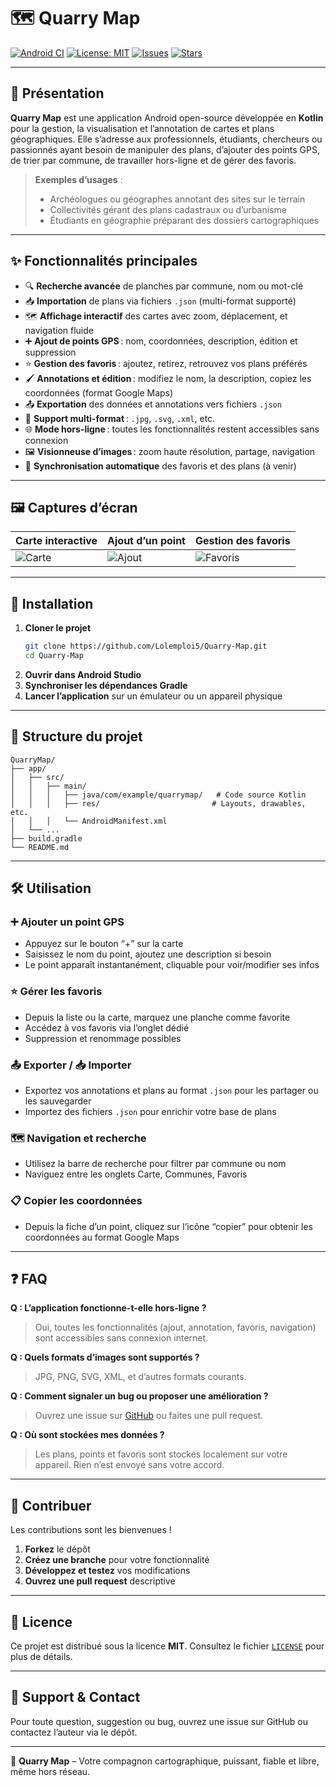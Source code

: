 # 🗺️ Quarry Map

[![Android CI](https://github.com/Lolemploi5/Quarry-Map/actions/workflows/android.yml/badge.svg)](https://github.com/Lolemploi5/Quarry-Map/actions/workflows/android.yml)
[![License: MIT](https://img.shields.io/badge/License-MIT-yellow.svg)](LICENSE)
[![Issues](https://img.shields.io/github/issues/Lolemploi5/Quarry-Map)](https://github.com/Lolemploi5/Quarry-Map/issues)
[![Stars](https://img.shields.io/github/stars/Lolemploi5/Quarry-Map?style=social)](https://github.com/Lolemploi5/Quarry-Map)

---

## 📖 Présentation

**Quarry Map** est une application Android open-source développée en **Kotlin** pour la gestion, la visualisation et l’annotation de cartes et plans géographiques. Elle s’adresse aux professionnels, étudiants, chercheurs ou passionnés ayant besoin de manipuler des plans, d’ajouter des points GPS, de trier par commune, de travailler hors-ligne et de gérer des favoris.

> **Exemples d’usages** :
> - Archéologues ou géographes annotant des sites sur le terrain
> - Collectivités gérant des plans cadastraux ou d’urbanisme
> - Étudiants en géographie préparant des dossiers cartographiques

---

## ✨ Fonctionnalités principales

- 🔍 **Recherche avancée** de planches par commune, nom ou mot-clé
- 📥 **Importation** de plans via fichiers `.json` (multi-format supporté)
- 🗺️ **Affichage interactif** des cartes avec zoom, déplacement, et navigation fluide
- ➕ **Ajout de points GPS** : nom, coordonnées, description, édition et suppression
- ⭐ **Gestion des favoris** : ajoutez, retirez, retrouvez vos plans préférés
- 🖌️ **Annotations et édition** : modifiez le nom, la description, copiez les coordonnées (format Google Maps)
- 📤 **Exportation** des données et annotations vers fichiers `.json`
- 📄 **Support multi-format** : `.jpg`, `.svg`, `.xml`, etc.
- 🌐 **Mode hors-ligne** : toutes les fonctionnalités restent accessibles sans connexion
- 🖼️ **Visionneuse d’images** : zoom haute résolution, partage, navigation
- 🔄 **Synchronisation automatique** des favoris et des plans (à venir)

---

## 🖼️ Captures d’écran


| Carte interactive | Ajout d’un point | Gestion des favoris |
|------------------|------------------|---------------------|
| ![Carte](docs/Map.gif) | ![Ajout](docs/ajout_points.gif) | ![Favoris](docs/favoris.gif) |

---

## 🚀 Installation

1. **Cloner le projet**
   ```bash
   git clone https://github.com/Lolemploi5/Quarry-Map.git
   cd Quarry-Map
   ```
2. **Ouvrir dans Android Studio**
3. **Synchroniser les dépendances Gradle**
4. **Lancer l’application** sur un émulateur ou un appareil physique

---

## 📂 Structure du projet

```
QuarryMap/
├── app/
│   ├── src/
│   │   ├── main/
│   │   │   ├── java/com/example/quarrymap/   # Code source Kotlin
│   │   │   ├── res/                         # Layouts, drawables, etc.
│   │   │   └── AndroidManifest.xml
│   └── ...
├── build.gradle
└── README.md
```

---

## 🛠️ Utilisation

### ➕ Ajouter un point GPS
- Appuyez sur le bouton “+” sur la carte
- Saisissez le nom du point, ajoutez une description si besoin
- Le point apparaît instantanément, cliquable pour voir/modifier ses infos

### ⭐ Gérer les favoris
- Depuis la liste ou la carte, marquez une planche comme favorite
- Accédez à vos favoris via l’onglet dédié
- Suppression et renommage possibles

### 📤 Exporter / 📥 Importer
- Exportez vos annotations et plans au format `.json` pour les partager ou les sauvegarder
- Importez des fichiers `.json` pour enrichir votre base de plans

### 🗺️ Navigation et recherche
- Utilisez la barre de recherche pour filtrer par commune ou nom
- Naviguez entre les onglets Carte, Communes, Favoris

### 📋 Copier les coordonnées
- Depuis la fiche d’un point, cliquez sur l’icône “copier” pour obtenir les coordonnées au format Google Maps

---

## ❓ FAQ

**Q : L’application fonctionne-t-elle hors-ligne ?**
> Oui, toutes les fonctionnalités (ajout, annotation, favoris, navigation) sont accessibles sans connexion internet.

**Q : Quels formats d’images sont supportés ?**
> JPG, PNG, SVG, XML, et d’autres formats courants.

**Q : Comment signaler un bug ou proposer une amélioration ?**
> Ouvrez une issue sur [GitHub](https://github.com/Lolemploi5/Quarry-Map/issues) ou faites une pull request.

**Q : Où sont stockées mes données ?**
> Les plans, points et favoris sont stockés localement sur votre appareil. Rien n’est envoyé sans votre accord.

---

## 🤝 Contribuer

Les contributions sont les bienvenues !

1. **Forkez** le dépôt
2. **Créez une branche** pour votre fonctionnalité
3. **Développez et testez** vos modifications
4. **Ouvrez une pull request** descriptive

---

## 📜 Licence

Ce projet est distribué sous la licence **MIT**. Consultez le fichier [`LICENSE`](LICENSE) pour plus de détails.

---

## 📧 Support & Contact

Pour toute question, suggestion ou bug, ouvrez une issue sur GitHub ou contactez l’auteur via le dépôt.

---

🌟 **Quarry Map** – Votre compagnon cartographique, puissant, fiable et libre, même hors réseau.

